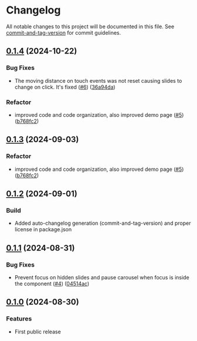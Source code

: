 # Changelog

All notable changes to this project will be documented in this file. See [commit-and-tag-version](https://github.com/absolute-version/commit-and-tag-version) for commit guidelines.

## [0.1.4](https://github.com/lordfpx/pm-carousel/compare/v0.1.2...v0.1.4) (2024-10-22)


### Bug Fixes

* The moving distance on touch events was not reset causing slides to change on click. It's fixed ([#6](https://github.com/lordfpx/pm-carousel/issues/6)) ([36a94da](https://github.com/lordfpx/pm-carousel/commit/36a94da5eeb04c28a4b4149bb9b08b351361adc3))


### Refactor

* improved code and code organization, also improved demo page ([#5](https://github.com/lordfpx/pm-carousel/issues/5)) ([b768fc2](https://github.com/lordfpx/pm-carousel/commit/b768fc2caee86ee9d736988fcba6c343577c454e))

## [0.1.3](https://github.com/lordfpx/pm-carousel/compare/v0.1.2...v0.1.3) (2024-09-03)


### Refactor

* improved code and code organization, also improved demo page ([#5](https://github.com/lordfpx/pm-carousel/issues/5)) ([b768fc2](https://github.com/lordfpx/pm-carousel/commit/b768fc2caee86ee9d736988fcba6c343577c454e))

## [0.1.2](https://github.com/lordfpx/pm-carousel/compare/v0.1.1...v0.1.2) (2024-09-01)

### Build

- Added auto-changelog generation (commit-and-tag-version) and proper license in package.json

## [0.1.1](https://github.com/lordfpx/pm-carousel/compare/v0.1.0...v0.1.1) (2024-08-31)

### Bug Fixes

- Prevent focus on hidden slides and pause carousel when focus is inside the component ([#4](https://github.com/lordfpx/pm-carousel/issues/4)) ([04514ac](https://github.com/lordfpx/pm-carousel/commit/04514ac937ff7743bb43f765643b9449f72be441))

## [0.1.0](https://github.com/lordfpx/pm-carousel/compare/v0.0.5...v0.1.0) (2024-08-30)

### Features

- First public release
